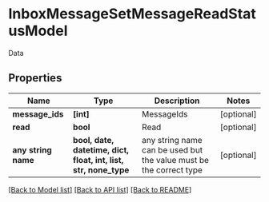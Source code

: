 # InboxMessageSetMessageReadStatusModel

Data

## Properties
Name | Type | Description | Notes
------------ | ------------- | ------------- | -------------
**message_ids** | **[int]** | MessageIds | [optional] 
**read** | **bool** | Read | [optional] 
**any string name** | **bool, date, datetime, dict, float, int, list, str, none_type** | any string name can be used but the value must be the correct type | [optional]

[[Back to Model list]](../README.md#documentation-for-models) [[Back to API list]](../README.md#documentation-for-api-endpoints) [[Back to README]](../README.md)


